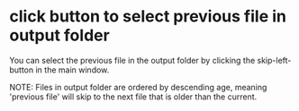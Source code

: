 # click button to select previous file in output folder
You can select the previous file in the output folder by clicking the skip-left-button in the main window.

NOTE: Files in output folder are ordered by descending age, meaning 'previous file' will skip to the next file that is older than the current.
